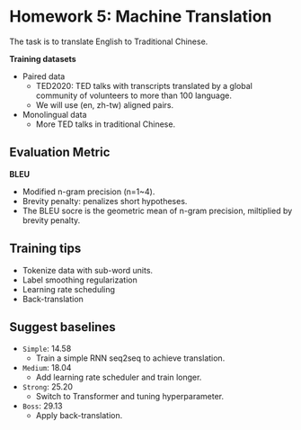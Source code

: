 # Homework 5: Machine Translation

The task is to translate English to Traditional Chinese.

**Training datasets**

- Paired data
  - TED2020: TED talks with transcripts translated by a global community of volunteers to more than 100 language.
  - We will use (en, zh-tw) aligned pairs.
- Monolingual data
  - More TED talks in traditional Chinese.

## Evaluation Metric

**BLEU**

- Modified n-gram precision (n=1~4).
- Brevity penalty: penalizes short hypotheses.
- The BLEU socre is the geometric mean of n-gram precision, miltiplied by brevity penalty.

## Training tips

- Tokenize data with sub-word units.
- Label smoothing regularization
- Learning rate scheduling
- Back-translation


## Suggest baselines

- `Simple`: 14.58
  - Train a simple RNN seq2seq to achieve translation.
- `Medium`: 18.04
  - Add learning rate scheduler and train longer.
- `Strong`: 25.20
  - Switch to Transformer and tuning hyperparameter.
- `Boss`: 29.13
  - Apply back-translation.